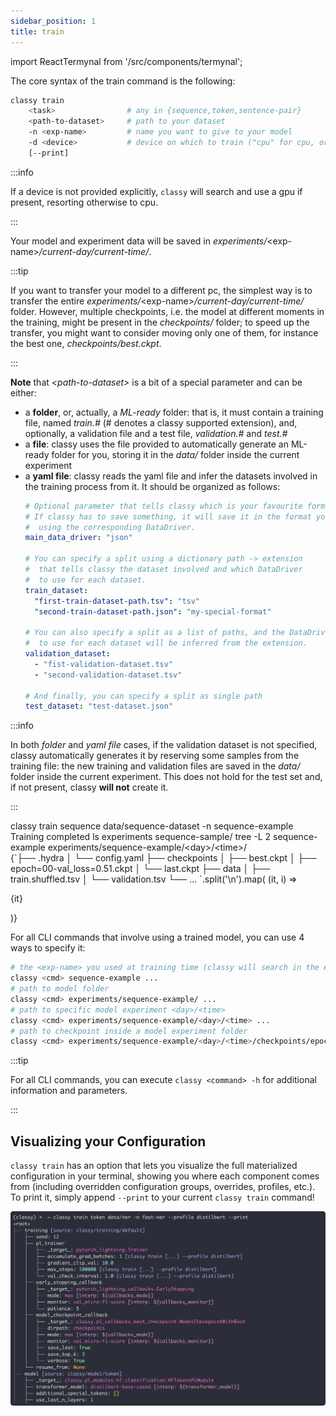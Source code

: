 ```yaml
---
sidebar_position: 1
title: train
---
```


import ReactTermynal from '/src/components/termynal';

The core syntax of the train command is the following:
```bash
classy train
    <task>                # any in {sequence,token,sentence-pair}
    <path-to-dataset>     # path to your dataset
    -n <exp-name>         # name you want to give to your model
    -d <device>           # device on which to train ("cpu" for cpu, or device number for gpu)
    [--print]
```

:::info

If a device is not provided explicitly, `classy` will search and use a gpu if present, resorting otherwise to cpu.

:::

Your model and experiment data will be saved in *experiments/*&lt;exp-name&gt;*/current-day/current-time/*.

:::tip

If you want to transfer your model to a different pc, the simplest way is to transfer the entire
*experiments/*&lt;exp-name&gt;*/current-day/current-time/* folder. However, multiple checkpoints, i.e. the model at different
moments in the training, might be present in the *checkpoints/* folder; to speed up the transfer, you might want to
consider moving only one of them, for instance the best one, *checkpoints/best.ckpt*.

:::

**Note** that *&lt;path-to-dataset&gt;* is a bit of a special parameter and can be either:
* a **folder**, or, actually, a *ML-ready* folder: that is, it must contain a training file, named *train.#*
  (# denotes a classy supported extension), and, optionally, a validation file and a test file, *validation.#* and *test.#*
* a **file**: classy uses the file provided to automatically generate an ML-ready folder for you, storing it in the
  *data/* folder inside the current experiment
* a **yaml file**: classy reads the yaml file and infer the datasets involved in the training process from it. It should be organized as follows:
  ```yaml
  # Optional parameter that tells classy which is your favourite format.
  # If classy has to save something, it will save it in the format you specify,
  #  using the corresponding DataDriver.
  main_data_driver: "json"

  # You can specify a split using a dictionary path -> extension
  #  that tells classy the dataset involved and which DataDriver
  #  to use for each dataset.
  train_dataset:
    "first-train-dataset-path.tsv": "tsv"
    "second-train-dataset-path.json": "my-special-format"

  # You can also specify a split as a list of paths, and the DataDriver
  #  to use for each dataset will be inferred from the extension.
  validation_dataset:
    - "fist-validation-dataset.tsv"
    - "second-validation-dataset.tsv"

  # And finally, you can specify a split as single path
  test_dataset: "test-dataset.json"
  ```

:::info

In both _folder_ and _yaml file_ cases, if the validation dataset is not specified, classy automatically generates it by reserving some samples
from the training file: the new training and validation files are saved in the *data/* folder inside the current experiment.
This does not hold for the test set and, if not present, classy **will not** create it.

:::

<ReactTermynal>
  <span data-ty="input">classy train sequence data/sequence-dataset -n sequence-example</span>
  <span data-ty="progress"></span>
  <span data-ty>Training completed</span>
  <span data-ty="input">ls experiments</span>
  <span data-ty>sequence-sample/</span>
  <span data-ty="input">tree -L 2 sequence-example</span>
  <span className="data-ty-treefix" data-ty>experiments/sequence-example/&lt;day&gt;/&lt;time&gt;/
    <div>
        {`├── .hydra
          │   └── config.yaml
          ├── checkpoints
          │   ├── best.ckpt
          │   ├── epoch=00-val_loss=0.51.ckpt
          │   └── last.ckpt
          ├── data
          │   ├── train.shuffled.tsv
          │   └── validation.tsv
          └── ...
        `.split('\n').map( (it, i) => <p key={i} style={{lineHeight: "1.0"}}>{it}</p>)}
    </div>
  </span>
</ReactTermynal>

<p />

For all CLI commands that involve using a trained model, you can use 4 ways to specify it:
```bash
# the <exp-name> you used at training time (classy will search in the experiments/ folder and use the latest best.ckpt)
classy <cmd> sequence-example ...
# path to model folder
classy <cmd> experiments/sequence-example/ ...
# path to specific model experiment <day>/<time>
classy <cmd> experiments/sequence-example/<day>/<time> ...
# path to checkpoint inside a model experiment folder
classy <cmd> experiments/sequence-example/<day>/<time>/checkpoints/epoch=00-val_loss=0.51.ckpt
```

:::tip

For all CLI commands, you can execute `classy <command> -h` for additional information and parameters.

:::


## Visualizing your Configuration

`classy train` has an option that lets you visualize the full materialized configuration in your terminal, showing you
where each component comes from (including overridden configuration groups, overrides, profiles, etc.).
To print it, simply append `--print` to your current `classy train` command!

![Classy Train Print - Token](/img/intro/classy-train-print-tok.png)
